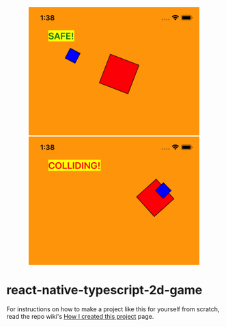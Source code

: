 <div align="center">
    <img src="screenshots/safe.png" width="400" style="display: inline-block;"/>
    <img src="screenshots/colliding.png" width="400" style="display: inline-block;" />
</div>

# react-native-typescript-2d-game

For instructions on how to make a project like this for yourself from scratch, read the repo wiki's [How I created this project](https://github.com/shirakaba/react-native-typescript-2d-game/wiki/How-I-created-this-project) page.